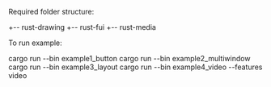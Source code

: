 Required folder structure:

+-- rust-drawing
+-- rust-fui
+-- rust-media

To run example:

cargo run --bin example1_button
cargo run --bin example2_multiwindow
cargo run --bin example3_layout
cargo run --bin example4_video --features video

